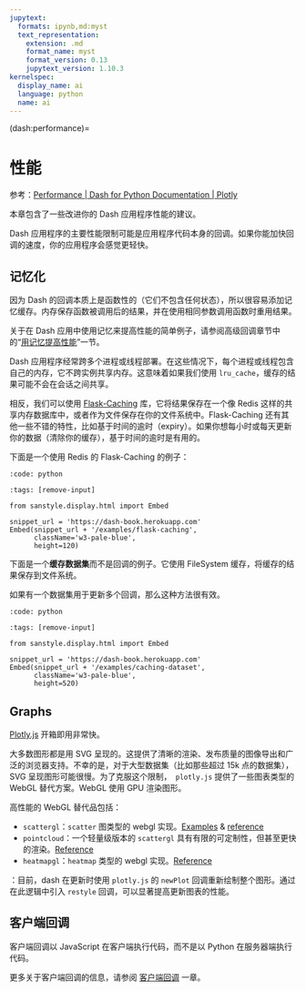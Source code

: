 ```yaml
---
jupytext:
  formats: ipynb,md:myst
  text_representation:
    extension: .md
    format_name: myst
    format_version: 0.13
    jupytext_version: 1.10.3
kernelspec:
  display_name: ai
  language: python
  name: ai
---
```


(dash:performance)=
# 性能

参考：[Performance | Dash for Python Documentation | Plotly](https://dash.plotly.com/performance)

本章包含了一些改进你的 Dash 应用程序性能的建议。

Dash 应用程序的主要性能限制可能是应用程序代码本身的回调。如果你能加快回调的速度，你的应用程序会感觉更轻快。

## 记忆化

因为 Dash 的回调本质上是函数性的（它们不包含任何状态），所以很容易添加记忆缓存。内存保存函数被调用后的结果，并在使用相同参数调用函数时重用结果。

关于在 Dash 应用中使用记忆来提高性能的简单例子，请参阅高级回调章节中的“[用记忆提高性能](dash:advanced-callbacks/memoization)”一节。

Dash 应用程序经常跨多个进程或线程部署。在这些情况下，每个进程或线程包含自己的内存，它不跨实例共享内存。这意味着如果我们使用 `lru_cache`，缓存的结果可能不会在会话之间共享。

相反，我们可以使用 [Flask-Caching](https://pythonhosted.org/Flask-Caching/) 库，它将结果保存在一个像 Redis 这样的共享内存数据库中，或者作为文件保存在你的文件系统中。Flask-Caching 还有其他一些不错的特性，比如基于时间的逾时（expiry）。如果你想每小时或每天更新你的数据（清除你的缓存），基于时间的逾时是有用的。

下面是一个使用 Redis 的 Flask-Caching 的例子：

```{include} ../examples/flask_caching.py
:code: python
```

```{code-cell} ipython3
:tags: [remove-input]

from sanstyle.display.html import Embed

snippet_url = 'https://dash-book.herokuapp.com'
Embed(snippet_url + '/examples/flask-caching',
      className='w3-pale-blue',
      height=120)
```

下面是一个**缓存数据集**而不是回调的例子。它使用 FileSystem 缓存，将缓存的结果保存到文件系统。

如果有一个数据集用于更新多个回调，那么这种方法很有效。

```{include} ../examples/caching_dataset.py
:code: python
```

```{code-cell} ipython3
:tags: [remove-input]

from sanstyle.display.html import Embed

snippet_url = 'https://dash-book.herokuapp.com'
Embed(snippet_url + '/examples/caching-dataset',
      className='w3-pale-blue',
      height=520)
```

## Graphs

[Plotly.js](https://github.com/plotly/plotly.js) 开箱即用非常快。

大多数图形都是用 SVG 呈现的。这提供了清晰的渲染、发布质量的图像导出和广泛的浏览器支持。不幸的是，对于大型数据集（比如那些超过 15k 点的数据集），SVG 呈现图形可能很慢。为了克服这个限制，` plotly.js` 提供了一些图表类型的 WebGL 替代方案。WebGL 使用 GPU 渲染图形。

高性能的 WebGL 替代品包括：

- `scattergl`：`scatter` 图类型的 webgl 实现。[Examples](https://plotly.com/python/webgl-vs-svg/) & [reference](https://plotly.com/python/reference/#scattergl)
- `pointcloud`：一个轻量级版本的 `scattergl` 具有有限的可定制性，但甚至更快的渲染。[Reference](https://plotly.com/python/reference/#pointcloud)
- `heatmapgl`：`heatmap` 类型的 webgl 实现。[Reference](https://plotly.com/python/reference/#heatmapgl)

：目前，dash 在更新时使用 `plotly.js` 的 `newPlot` 回调重新绘制整个图形。通过在此逻辑中引入 `restyle` 回调，可以显著提高更新图表的性能。

## 客户端回调

客户端回调以 JavaScript 在客户端执行代码，而不是以 Python 在服务器端执行代码。

更多关于客户端回调的信息，请参阅 [客户端回调](dash:clientside-callbacks) 一章。